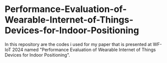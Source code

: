 # Performance-Evaluation-of-Wearable-Internet-of-Things-Devices-for-Indoor-Positioning
In this repository are the codes i used for my paper that is presented at WF-IoT 2024 named "Performance Evaluation of Wearable Internet of Things Devices for Indoor Positioning". 
